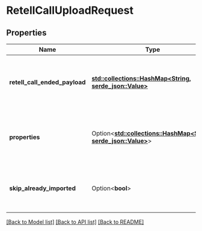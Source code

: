 # RetellCallUploadRequest

## Properties

Name | Type | Description | Notes
------------ | ------------- | ------------- | -------------
**retell_call_ended_payload** | [**std::collections::HashMap<String, serde_json::Value>**](serde_json::Value.md) | Raw Retell call_ended webhook payload forwarded directly from Retell | 
**properties** | Option<[**std::collections::HashMap<String, serde_json::Value>**](serde_json::Value.md)> | Optional custom properties to include with the call for filtering and display | [optional]
**skip_already_imported** | Option<**bool**> | Skip import if a call with the same Retell call ID already exists | [optional][default to false]

[[Back to Model list]](../README.md#documentation-for-models) [[Back to API list]](../README.md#documentation-for-api-endpoints) [[Back to README]](../README.md)


